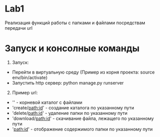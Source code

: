 # Lab1

Реализация функций работы с папками и файлами посредствам передачи url

**Запуск и консолные команды**
=====================
1. Запуск:
* Перейти в виртуальную среду (Пример из корня проекта: source env/bin/activate)
* Запустить http сервер: python manage.py runserver

2. Пример url:
* '' - корневой каталог с файлами
* 'create/<path:id>' - создание каталога по указанному пути
* 'delete/<path:id>' - удаление папки по указанному пути
* 'download/<path:id>' - скачивание файла, лежащего по указанному пути
* '<path:id>' - отображение содержимого папки по указанному пути
